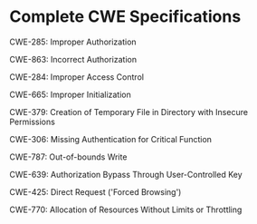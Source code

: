

# Complete CWE Specifications

CWE-285: Improper Authorization

CWE-863: Incorrect Authorization

CWE-284: Improper Access Control

CWE-665: Improper Initialization

CWE-379: Creation of Temporary File in Directory with Insecure Permissions

CWE-306: Missing Authentication for Critical Function

CWE-787: Out-of-bounds Write

CWE-639: Authorization Bypass Through User-Controlled Key

CWE-425: Direct Request ('Forced Browsing')

CWE-770: Allocation of Resources Without Limits or Throttling